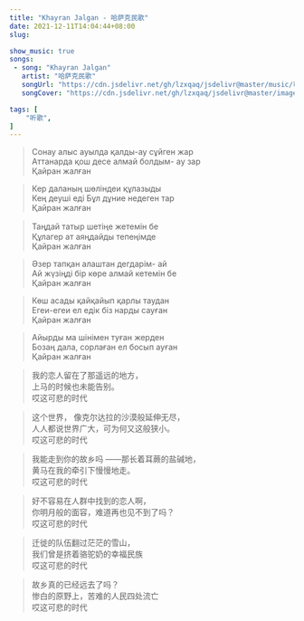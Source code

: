 ```yaml
---
title: "Khayran Jalgan - 哈萨克民歌"
date: 2021-12-11T14:04:44+08:00
slug: 

show_music: true
songs:
 - song: "Khayran Jalgan"
   artist: "哈萨克民歌"
   songUrl: "https://cdn.jsdelivr.net/gh/lzxqaq/jsdelivr@master/music/可悲的时代.mp3"
   songCover: "https://cdn.jsdelivr.net/gh/lzxqaq/jsdelivr@master/image/music/KhayranJalgan.png"

tags: [
    "听歌",
]
---
```


> Сонау алыс ауылда қалды-ау сұйген жар   
> Аттанарда қош десе алмай болдым- ау зар  
> Қайран жалған  


> Кер даланың шөліндеи құлазыды  
> Кең деуші еді Бұл дұние недеген тар  
> Қайран жалған  

 
> Таңдай татыр шетіңе жетемін бе　  
> Құлагер ат аяңдайды тепеңімде  
> Қайран жалған 


> Әзер тапқан алаштан дегдарім- ай  
> Ай жүзіңді бір көре алмай кетемін бе  
> Қайран жалған  


> Көш асады қайқайып қарлы таудан  
> Егеи-егеи ел едік біз нарды сауған  
> Қайран жалған  


> Айырды ма шінімен туған жерден  
> Бозаң дала, сорлаған ел босып ауған  
> Қайран жалған  

> 我的恋人留在了那遥远的地方，  
> 上马的时候也未能告别。  
> 哎这可悲的时代  


> 这个世界， 像克尔达拉的沙漠般延伸无尽，  
> 人人都说世界广大，可为何又这般狭小。  
> 哎这可悲的时代  


> 我能走到你的故乡吗 ——那长着耳蕨的盐碱地，  
> 黄马在我的牵引下慢慢地走。  
> 哎这可悲的时代  


> 好不容易在人群中找到的恋人啊，  
> 你明月般的面容，难道再也见不到了吗？  
> 哎这可悲的时代  


> 迁徙的队伍翻过茫茫的雪山，  
> 我们曾是挤着骆驼奶的幸福民族  
> 哎这可悲的时代  


> 故乡真的已经远去了吗？  
> 惨白的原野上，苦难的人民四处流亡  
> 哎这可悲的时代  